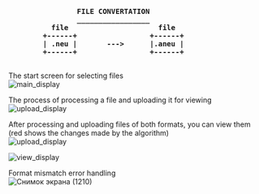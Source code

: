 <pre>
    <strong>
                FILE CONVERTATION
                _________________
          file                     file
        +------+                 +------+
        | .neu |       --->      |.aneu |
        +------+                 +------+
    </strong>
</pre>

The start screen for selecting files <br />
![main_display](https://github.com/user-attachments/assets/8fdcab6e-cd47-48c2-87d2-0b8d6a3f11bd) <br />

The process of processing a file and uploading it for viewing <br />
![upload_display](https://github.com/user-attachments/assets/721f0ca9-7a0c-47aa-8ebf-fd3de35f03be) <br />

After processing and uploading files of both formats, you can view them (red shows the changes made by the algorithm) <br />
![upload_display](https://github.com/user-attachments/assets/5fbcd3d8-d200-4800-aaf1-951de69a05ff) <br />

![view_display](https://github.com/user-attachments/assets/ef9ccc6e-a90b-4ab4-ae0d-dd653727a0f1) <br />

Format mismatch error handling <br />
![Снимок экрана (1210)](https://github.com/user-attachments/assets/0ee4feb4-5eb9-468f-9f82-a852dcf55fda) <br />
